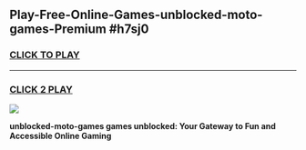 
## Play-Free-Online-Games-unblocked-moto-games-Premium #h7sj0
<h3>
<a href="https://premium.freeplayer.one?title=unblocked-moto-games&ref=8M">CLICK TO PLAY</a></h3>
<hr>

<h3>
<a href="https://premium.freeplayer.one?title=unblocked-moto-games&ref=8M">CLICK 2 PLAY</a>
  
</h3>

<a href="https://premium.freeplayer.one?title=unblocked-moto-games&ref=8M"><img src="https://clearcache.store/games.png"></a>


**unblocked-moto-games games unblocked: Your Gateway to Fun and Accessible Online Gaming**
